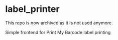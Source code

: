 # label_printer
This repo is now archived as it is not used anymore.

Simple frontend for Print My Barcode label printing
